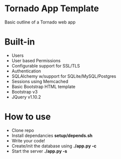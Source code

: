 # Tornado App Template

Basic outline of a Tornado web app

# Built-in

- Users
- User based Permissions
- Configurable support for SSL/TLS
- Authentication
- SQLAlchemy w/support for SQLite/MySQL/Postgres
- Sessions using Memcached
- Basic Bootstrap HTML template
- Bootstrap v3
- JQuery v1.10.2 

# How to use

- Clone repo
- Install dependancies __setup/depends.sh__
- Write your code!
- Create/init the database using __./app.py -c__
- Start the server __./app.py -s__

